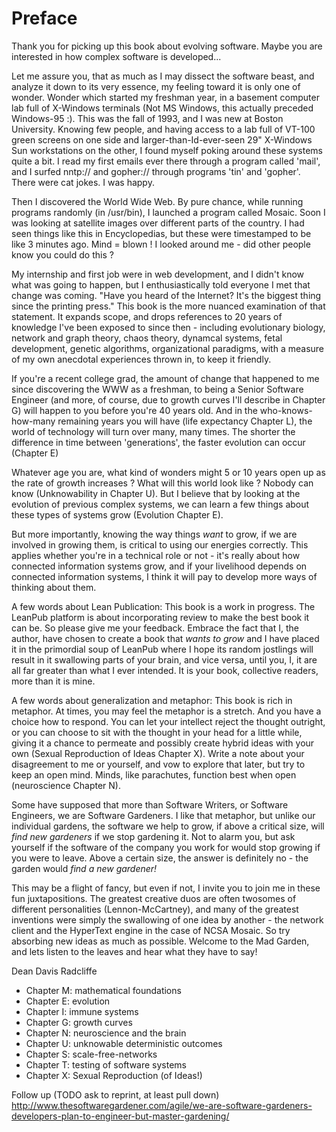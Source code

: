 # Preface

Thank you for picking up this book about evolving software.
Maybe you are interested in how complex software is developed...

Let me assure you, that as much as I may dissect the software beast, and analyze it down to its very essence, my feeling toward it is only one of wonder. Wonder which started my freshman year, in a basement computer lab full of X-Windows terminals (Not MS Windows, this actually preceded Windows-95 :). This was the fall of 1993, and I was new at Boston University. Knowing few people, and having access to a lab full of VT-100 green screens on one side and larger-than-Id-ever-seen 29" X-Windows Sun workstations on the other, I found myself poking around these systems quite a bit. I read my first emails ever there through a program called 'mail', and I surfed nntp:// and gopher:// through programs 'tin' and 'gopher'. There were cat jokes. I was happy.

Then I discovered the World Wide Web. By pure chance, while running programs randomly (in /usr/bin), I launched a program called Mosaic. Soon I was looking at satellite images over different parts of the country. I had seen things like this in Encyclopedias, but these were timestamped to be like 3 minutes ago. Mind = blown ! I looked around me - did other people know you could do this ?

My internship and first job were in web development, and I didn't know what was going to happen, but I enthusiastically told everyone I met that change was coming. "Have you heard of the Internet? It's the biggest thing since the printing press." This book is the more nuanced examination of that statement. It expands scope, and drops references to 20 years of knowledge I've been exposed to since then - including evolutionary biology, network and graph theory, chaos theory, dynamcal systems, fetal development, genetic algorithms, organizational paradigms, with a measure of my own anecdotal experiences thrown in, to keep it friendly.

If you're a recent college grad, the amount of change that happened to me since discovering the WWW as a freshman, to being a Senior Software Engineer (and more, of course, due to growth curves I'll describe in Chapter G) will happen to you before you're 40 years old. And in the who-knows-how-many remaining years you will have (life expectancy Chapter L), the world of technology will turn over many, many times. The shorter the difference in time between 'generations', the faster evolution can occur (Chapter E)

Whatever age you are, what kind of wonders might 5 or 10 years open up as the rate of growth increases ? What will this world look like ? Nobody can know (Unknowability in Chapter U). But I believe that by looking at the evolution of previous complex systems, we can learn a few things about these types of systems grow (Evolution Chapter E).

But more importantly, knowing the way things *want* to grow, if we are involved in growing them, is critical to using our energies correctly. This applies whether you're in a technical role or not - it's really about how connected information systems grow, and if your livelihood depends on connected information systems, I think it will pay to develop more ways of thinking about them.

A few words about Lean Publication: This book is a work in progress. The LeanPub platform is about incorporating review to make the best book it can be. So please give me your feedback. Embrace the fact that I, the author, have chosen to create a book that *wants to grow* and I have placed it in the primordial soup of LeanPub where I hope its random jostlings will result in it swallowing parts of your brain, and vice versa, until you, I, it are all far greater than what I ever intended. It is your book, collective readers, more than it is mine.

A few words about generalization and metaphor: This book is rich in metaphor. At times, you may feel the metaphor is a stretch. And you have a choice how to respond. You can let your intellect reject the thought outright, or you can choose to sit with the thought in your head for a little while, giving it a chance to permeate and possibly create hybrid ideas with your own (Sexual Reproduction of Ideas Chapter X). Write a note about your disagreement to me or yourself, and vow to explore that later, but try to keep an open mind. Minds, like parachutes, function best when open (neuroscience Chapter N).

Some have supposed that more than Software Writers, or Software Engineers, we are Software Gardeners. I like that metaphor, but unlike our individual gardens, the software we help to grow, if above a critical size, will *find new gardeners* if we stop gardening it. Not to alarm you, but ask yourself if the software of the company you work for would stop growing if you were to leave. Above a certain size, the answer is definitely no - the garden would *find a new gardener!*

This may be a flight of fancy, but even if not, I invite you to join me in these fun juxtapositions. The greatest creative duos are often twosomes of different personalities (Lennon-McCartney), and many of the greatest inventions were simply the swallowing of one idea by another - the network client and the HyperText engine in the case of NCSA Mosaic. So try absorbing new ideas as much as possible. Welcome to the Mad Garden, and lets listen to the leaves and hear what they have to say!

Dean Davis Radcliffe

* Chapter M: mathematical foundations
* Chapter E: evolution
* Chapter I: immune systems
* Chapter G: growth curves
* Chapter N: neuroscience and the brain
* Chapter U: unknowable deterministic outcomes
* Chapter S: scale-free-networks
* Chapter T: testing of software systems
* Chapter X: Sexual Reproduction (of Ideas!)

Follow up (TODO ask to reprint, at least pull down)
http://www.thesoftwaregardener.com/agile/we-are-software-gardeners-developers-plan-to-engineer-but-master-gardening/

